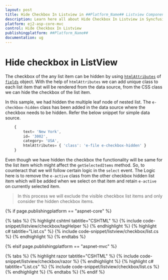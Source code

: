 ```yaml
---
layout: post
title: Hide Checkbox In Listview in ##Platform_Name## Listview Component
description: Learn here all about Hide Checkbox In Listview in Syncfusion ##Platform_Name## Listview component of Syncfusion Essential JS 2 and more.
platform: ej2-asp-core-mvc
control: Hide Checkbox In Listview
publishingplatform: ##Platform_Name##
documentation: ug
---
```


# Hide checkbox in ListView

The checkbox of the any list item can be hidden by using
[`htmlAttributes`](https://ej2.syncfusion.com/documentation/api/list-view/#htmlattributes) of
[`fields`](https://ej2.syncfusion.com/documentation/api/list-view/#fields) object. With
the help of `htmlAttributes` we can add unique class to each list item that will be rendered from the data source, from
the CSS class we can hide the checkbox of the list item.

In this sample, we had hidden the multiple leaf node of nested list. The `e-checkbox-hidden` class has been added in the data
source where the checkbox needs to be hidden. Refer the below snippet for simple data source.

```typescript
    {
        text= 'New York',
        id= '3002',
        category= 'USA',
        htmlAttributes= { 'class': 'e-file e-checkbox-hidden' }
    }
```

Even though we have hidden the checkbox the functionality will be same for the list item which might affect the
`getSelectedItems` method. So, to counteract that we will follow certain logic in the `select` event. The Logic here is to
remove the `e-active` class from the other checkbox hidden list item which will be added when we select on that item and
retain `e-active` on currently selected item.

> In this process we will exclude the visible checkbox list items and only consider the hidden checkbox items.

{% if page.publishingplatform == "aspnet-core" %}

{% tabs %}
{% highlight cshtml tabtitle="CSHTML" %}
{% include code-snippet/listview/checkbox/tagHelper %}
{% endhighlight %}
{% highlight c# tabtitle="List.cs" %}
{% include code-snippet/listview/checkbox/list.cs %}
{% endhighlight %}
{% endtabs %}

{% elsif page.publishingplatform == "aspnet-mvc" %}

{% tabs %}
{% highlight razor tabtitle="CSHTML" %}
{% include code-snippet/listview/checkbox/razor %}
{% endhighlight %}
{% highlight c# tabtitle="List.cs" %}
{% include code-snippet/listview/checkbox/list.cs %}
{% endhighlight %}
{% endtabs %}
{% endif %}

